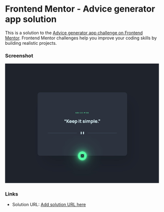 # Frontend Mentor - Advice generator app solution

This is a solution to the [Advice generator app challenge on Frontend Mentor](https://www.frontendmentor.io/challenges/advice-generator-app-QdUG-13db). Frontend Mentor challenges help you improve your coding skills by building realistic projects.

### Screenshot

![](./public/screenshot.jpg)

### Links

- Solution URL: [Add solution URL here](https://advice-generator-smoky-seven.vercel.app/)
